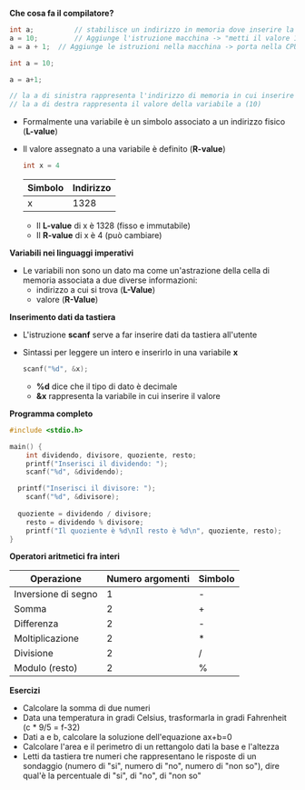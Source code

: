 **Che cosa fa il compilatore?**

```c
int a; 			// stabilisce un indirizzo in memoria dove inserire la variabile (es. indirizzo 103)
a = 10;			// Aggiunge l'istruzione macchina -> "metti il valore 10 nella cella 103"
a = a + 1;	// Aggiunge le istruzioni nella macchina -> porta nella CPU il valore della cella 103, 			aggiungi 1, scrivi il risultato nella cella 103
```



```c
int a = 10;

a = a+1;

// la a di sinistra rappresenta l'indirizzo di memoria in cui inserire il risultato del calcolo
// la a di destra rappresenta il valore della variabile a (10)
```



- Formalmente una variabile è un simbolo associato a un indirizzo fisico (**L-value**)

- Il valore assegnato a una variabile è definito (**R-value**)

  ```c
  int x = 4
  ```

  | Simbolo | Indirizzo |
  | ------- | --------- |
  | x       | 1328      |

  - Il **L-value** di x è 1328 (fisso e immutabile)
  - Il **R-value** di x è 4 (può cambiare)



**Variabili nei linguaggi imperativi**

- Le variabili non sono un dato ma come un'astrazione della cella di memoria associata a due diverse informazioni:
  - indirizzo a cui si trova (**L-Value**)
  - valore (**R-Value**)



**Inserimento dati da tastiera**

- L'istruzione **scanf** serve a far inserire dati da tastiera all'utente

- Sintassi per leggere un intero e inserirlo in una variabile **x**

  ```c
  scanf("%d", &x);
  ```

  - **%d** dice che il tipo di dato è decimale
  - **&x** rappresenta la variabile in cui inserire il valore

  

**Programma completo**

```c
#include <stdio.h>

main() {
	int dividendo, divisore, quoziente, resto;
	printf("Inserisci il dividendo: ");
	scanf("%d", &dividendo);

  printf("Inserisci il divisore: ");
	scanf("%d", &divisore);
	
  quoziente = dividendo / divisore;
	resto = dividendo % divisore;
	printf("Il quoziente è %d\nIl resto è %d\n", quoziente, resto);
}

```



**Operatori aritmetici fra interi**

| Operazione          | Numero argomenti | Simbolo |
| ------------------- | ---------------- | ------- |
| Inversione di segno | 1                | -       |
| Somma               | 2                | +       |
| Differenza          | 2                | -       |
| Moltiplicazione     | 2                | *       |
| Divisione           | 2                | /       |
| Modulo (resto)      | 2                | %       |



**Esercizi**

- Calcolare la somma di due numeri
- Data una temperatura in gradi Celsius, trasformarla in gradi Fahrenheit (c * 9/5 = f-32)
- Dati a e b, calcolare la soluzione dell'equazione ax+b=0
- Calcolare l'area e il perimetro di un rettangolo dati la base e l'altezza
- Letti da tastiera tre numeri che rappresentano le risposte di un sondaggio (numero di "si", numero di "no", numero di "non so"), dire qual'è la percentuale di "si", di "no", di "non so"


